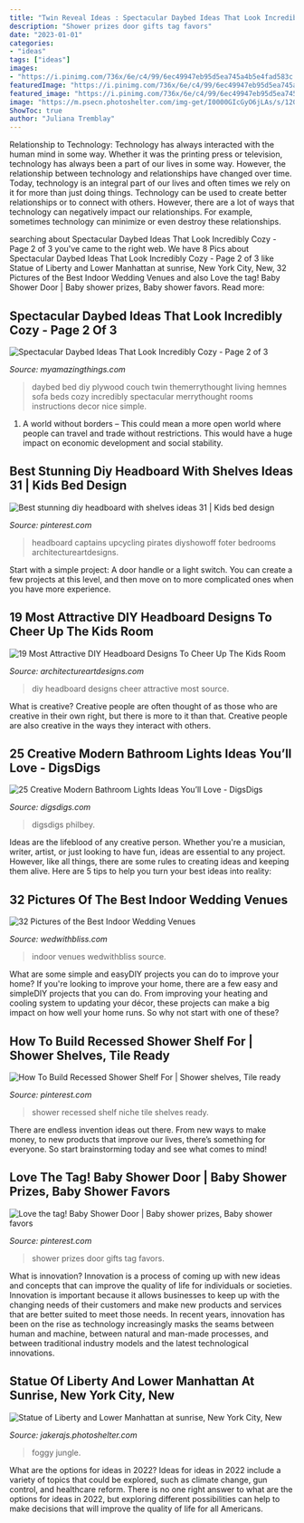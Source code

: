 ```yaml
---
title: "Twin Reveal Ideas : Spectacular Daybed Ideas That Look Incredibly Cozy"
description: "Shower prizes door gifts tag favors"
date: "2023-01-01"
categories:
- "ideas"
tags: ["ideas"]
images:
- "https://i.pinimg.com/736x/6e/c4/99/6ec49947eb95d5ea745a4b5e4fad583c.jpg"
featuredImage: "https://i.pinimg.com/736x/6e/c4/99/6ec49947eb95d5ea745a4b5e4fad583c.jpg"
featured_image: "https://i.pinimg.com/736x/6e/c4/99/6ec49947eb95d5ea745a4b5e4fad583c.jpg"
image: "https://m.psecn.photoshelter.com/img-get/I0000GIcGyO6jLAs/s/1200/I0000GIcGyO6jLAs.jpg"
ShowToc: true
author: "Juliana Tremblay"
---
```



Relationship to Technology:
Technology has always interacted with the human mind in some way. Whether it was the printing press or television, technology has always been a part of our lives in some way. However, the relationship between technology and relationships have changed over time. 
Today, technology is an integral part of our lives and often times we rely on it for more than just doing things. Technology can be used to create better relationships or to connect with others. However, there are a lot of ways that technology can negatively impact our relationships. For example, sometimes technology can minimize or even destroy these relationships.

	

		
searching about Spectacular Daybed Ideas That Look Incredibly Cozy - Page 2 of 3 you've came to the right web. We have 8 Pics about Spectacular Daybed Ideas That Look Incredibly Cozy - Page 2 of 3 like Statue of Liberty and Lower Manhattan at sunrise, New York City, New, 32 Pictures of the Best Indoor Wedding Venues and also Love the tag! Baby Shower Door | Baby shower prizes, Baby shower favors. Read more:
		
    
## Spectacular Daybed Ideas That Look Incredibly Cozy - Page 2 Of 3

<img loading=lazy src="https://myamazingthings.com/wp-content/uploads/2017/09/daybed-7.jpg" onerror="this.onerror=null;this.src='https://tse3.mm.bing.net/th?id=OIP.j5YRsiu1ZgnV-xDpTEa2PQHaKC&amp;pid=15.1';" alt="Spectacular Daybed Ideas That Look Incredibly Cozy - Page 2 of 3">

_Source: myamazingthings.com_

>daybed bed diy plywood couch twin themerrythought living hemnes sofa beds cozy incredibly spectacular merrythought rooms instructions decor nice simple. 

	

1. A world without borders – This could mean a more open world where people can travel and trade without restrictions. This would have a huge impact on economic development and social stability. 

    
## Best Stunning Diy Headboard With Shelves Ideas 31 | Kids Bed Design

<img loading=lazy src="https://i.pinimg.com/736x/79/18/8f/79188f00b0b3152284e45815e5fddbb5.jpg" onerror="this.onerror=null;this.src='https://tse4.mm.bing.net/th?id=OIP.0McZ_LM_Lng9zZKs_XChJgHaJ3&amp;pid=15.1';" alt="Best stunning diy headboard with shelves ideas 31 | Kids bed design">

_Source: pinterest.com_

>headboard captains upcycling pirates diyshowoff foter bedrooms architectureartdesigns. 

	

Start with a simple project: A door handle or a light switch. You can create a few projects at this level, and then move on to more complicated ones when you have more experience.

    
## 19 Most Attractive DIY Headboard Designs To Cheer Up The Kids Room

<img loading=lazy src="https://www.architectureartdesigns.com/wp-content/uploads/2016/12/6-41.jpg" onerror="this.onerror=null;this.src='https://tse3.mm.bing.net/th?id=OIP.CcF1eogZsH2PEntJgs_KHwHaKK&amp;pid=15.1';" alt="19 Most Attractive DIY Headboard Designs To Cheer Up The Kids Room">

_Source: architectureartdesigns.com_

>diy headboard designs cheer attractive most source. 

	

What is creative?
Creative people are often thought of as those who are creative in their own right, but there is more to it than that. Creative people are also creative in the ways they interact with others.

    
## 25 Creative Modern Bathroom Lights Ideas You’ll Love - DigsDigs

<img loading=lazy src="https://www.digsdigs.com/photos/creative-modern-bathroom-lights-ideas-youll-love-18.jpg" onerror="this.onerror=null;this.src='https://tse1.mm.bing.net/th?id=OIP.yZxmoJ17qRNBWGzCN7g7FgHaLG&amp;pid=15.1';" alt="25 Creative Modern Bathroom Lights Ideas You’ll Love - DigsDigs">

_Source: digsdigs.com_

>digsdigs philbey. 

	

Ideas are the lifeblood of any creative person. Whether you're a musician, writer, artist, or just looking to have fun, ideas are essential to any project. However, like all things, there are some rules to creating ideas and keeping them alive. Here are 5 tips to help you turn your best ideas into reality:

    
## 32 Pictures Of The Best Indoor Wedding Venues

<img loading=lazy src="https://wedwithbliss.com/wp-content/uploads/2017/04/12-Best-indoor-wedding-venues.jpg" onerror="this.onerror=null;this.src='https://tse2.mm.bing.net/th?id=OIP.RcCeGCaYRZvguR0tmI2GJQHaJ7&amp;pid=15.1';" alt="32 Pictures of the Best Indoor Wedding Venues">

_Source: wedwithbliss.com_

>indoor venues wedwithbliss source. 

	

What are some simple and easyDIY projects you can do to improve your home?
If you're looking to improve your home, there are a few easy and simpleDIY projects that you can do. From improving your heating and cooling system to updating your décor, these projects can make a big impact on how well your home runs. So why not start with one of these?

    
## How To Build Recessed Shower Shelf For | Shower Shelves, Tile Ready

<img loading=lazy src="https://i.pinimg.com/736x/6e/c4/99/6ec49947eb95d5ea745a4b5e4fad583c.jpg" onerror="this.onerror=null;this.src='https://tse4.mm.bing.net/th?id=OIP.uOuav-Ir9_xIreeaG6VgiwHaJ3&amp;pid=15.1';" alt="How To Build Recessed Shower Shelf For | Shower shelves, Tile ready">

_Source: pinterest.com_

>shower recessed shelf niche tile shelves ready. 

	

There are endless invention ideas out there. From new ways to make money, to new products that improve our lives, there’s something for everyone. So start brainstorming today and see what comes to mind!

    
## Love The Tag! Baby Shower Door | Baby Shower Prizes, Baby Shower Favors

<img loading=lazy src="https://i.pinimg.com/736x/0e/61/23/0e61233f67789ea8e6d052050f688300.jpg" onerror="this.onerror=null;this.src='https://tse4.mm.bing.net/th?id=OIP.AK3Wft4Bv5Fh-2RfVKrZNQAAAA&amp;pid=15.1';" alt="Love the tag! Baby Shower Door | Baby shower prizes, Baby shower favors">

_Source: pinterest.com_

>shower prizes door gifts tag favors. 

	

What is innovation?
Innovation is a process of coming up with new ideas and concepts that can improve the quality of life for individuals or societies. Innovation is important because it allows businesses to keep up with the changing needs of their customers and make new products and services that are better suited to meet those needs. In recent years, innovation has been on the rise as technology increasingly masks the seams between human and machine, between natural and man-made processes, and between traditional industry models and the latest technological innovations.

    
## Statue Of Liberty And Lower Manhattan At Sunrise, New York City, New

<img loading=lazy src="https://m.psecn.photoshelter.com/img-get/I0000GIcGyO6jLAs/s/1200/I0000GIcGyO6jLAs.jpg" onerror="this.onerror=null;this.src='https://tse3.mm.bing.net/th?id=OIP._fL5FdknUyKc9anmB417kwHaKG&amp;pid=15.1';" alt="Statue of Liberty and Lower Manhattan at sunrise, New York City, New">

_Source: jakerajs.photoshelter.com_

>foggy jungle. 

	

What are the options for ideas in 2022?
Ideas for ideas in 2022 include a variety of topics that could be explored, such as climate change, gun control, and healthcare reform. There is no one right answer to what are the options for ideas in 2022, but exploring different possibilities can help to make decisions that will improve the quality of life for all Americans.


